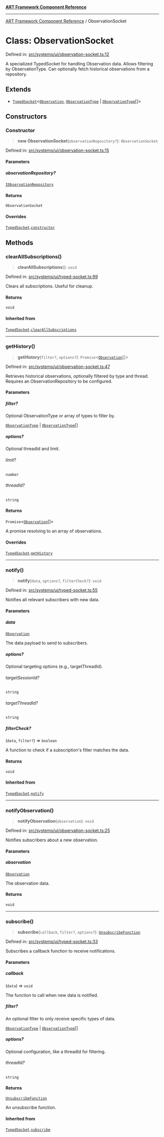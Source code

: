 [**ART Framework Component Reference**](../README.md)

***

[ART Framework Component Reference](../README.md) / ObservationSocket

# Class: ObservationSocket

Defined in: [src/systems/ui/observation-socket.ts:12](https://github.com/hashangit/ART/blob/1e49ae91e230443ba790ac800658233963b3d60c/src/systems/ui/observation-socket.ts#L12)

A specialized TypedSocket for handling Observation data.
Allows filtering by ObservationType.
Can optionally fetch historical observations from a repository.

## Extends

- [`TypedSocket`](TypedSocket.md)\<[`Observation`](../interfaces/Observation.md), [`ObservationType`](../enumerations/ObservationType.md) \| [`ObservationType`](../enumerations/ObservationType.md)[]\>

## Constructors

### Constructor

> **new ObservationSocket**(`observationRepository?`): `ObservationSocket`

Defined in: [src/systems/ui/observation-socket.ts:15](https://github.com/hashangit/ART/blob/1e49ae91e230443ba790ac800658233963b3d60c/src/systems/ui/observation-socket.ts#L15)

#### Parameters

##### observationRepository?

[`IObservationRepository`](../interfaces/IObservationRepository.md)

#### Returns

`ObservationSocket`

#### Overrides

[`TypedSocket`](TypedSocket.md).[`constructor`](TypedSocket.md#constructor)

## Methods

### clearAllSubscriptions()

> **clearAllSubscriptions**(): `void`

Defined in: [src/systems/ui/typed-socket.ts:99](https://github.com/hashangit/ART/blob/1e49ae91e230443ba790ac800658233963b3d60c/src/systems/ui/typed-socket.ts#L99)

Clears all subscriptions. Useful for cleanup.

#### Returns

`void`

#### Inherited from

[`TypedSocket`](TypedSocket.md).[`clearAllSubscriptions`](TypedSocket.md#clearallsubscriptions)

***

### getHistory()

> **getHistory**(`filter?`, `options?`): `Promise`\<[`Observation`](../interfaces/Observation.md)[]\>

Defined in: [src/systems/ui/observation-socket.ts:47](https://github.com/hashangit/ART/blob/1e49ae91e230443ba790ac800658233963b3d60c/src/systems/ui/observation-socket.ts#L47)

Retrieves historical observations, optionally filtered by type and thread.
Requires an ObservationRepository to be configured.

#### Parameters

##### filter?

Optional ObservationType or array of types to filter by.

[`ObservationType`](../enumerations/ObservationType.md) | [`ObservationType`](../enumerations/ObservationType.md)[]

##### options?

Optional threadId and limit.

###### limit?

`number`

###### threadId?

`string`

#### Returns

`Promise`\<[`Observation`](../interfaces/Observation.md)[]\>

A promise resolving to an array of observations.

#### Overrides

[`TypedSocket`](TypedSocket.md).[`getHistory`](TypedSocket.md#gethistory)

***

### notify()

> **notify**(`data`, `options?`, `filterCheck?`): `void`

Defined in: [src/systems/ui/typed-socket.ts:55](https://github.com/hashangit/ART/blob/1e49ae91e230443ba790ac800658233963b3d60c/src/systems/ui/typed-socket.ts#L55)

Notifies all relevant subscribers with new data.

#### Parameters

##### data

[`Observation`](../interfaces/Observation.md)

The data payload to send to subscribers.

##### options?

Optional targeting options (e.g., targetThreadId).

###### targetSessionId?

`string`

###### targetThreadId?

`string`

##### filterCheck?

(`data`, `filter?`) => `boolean`

A function to check if a subscription's filter matches the data.

#### Returns

`void`

#### Inherited from

[`TypedSocket`](TypedSocket.md).[`notify`](TypedSocket.md#notify)

***

### notifyObservation()

> **notifyObservation**(`observation`): `void`

Defined in: [src/systems/ui/observation-socket.ts:25](https://github.com/hashangit/ART/blob/1e49ae91e230443ba790ac800658233963b3d60c/src/systems/ui/observation-socket.ts#L25)

Notifies subscribers about a new observation.

#### Parameters

##### observation

[`Observation`](../interfaces/Observation.md)

The observation data.

#### Returns

`void`

***

### subscribe()

> **subscribe**(`callback`, `filter?`, `options?`): [`UnsubscribeFunction`](../type-aliases/UnsubscribeFunction.md)

Defined in: [src/systems/ui/typed-socket.ts:33](https://github.com/hashangit/ART/blob/1e49ae91e230443ba790ac800658233963b3d60c/src/systems/ui/typed-socket.ts#L33)

Subscribes a callback function to receive notifications.

#### Parameters

##### callback

(`data`) => `void`

The function to call when new data is notified.

##### filter?

An optional filter to only receive specific types of data.

[`ObservationType`](../enumerations/ObservationType.md) | [`ObservationType`](../enumerations/ObservationType.md)[]

##### options?

Optional configuration, like a threadId for filtering.

###### threadId?

`string`

#### Returns

[`UnsubscribeFunction`](../type-aliases/UnsubscribeFunction.md)

An unsubscribe function.

#### Inherited from

[`TypedSocket`](TypedSocket.md).[`subscribe`](TypedSocket.md#subscribe)
